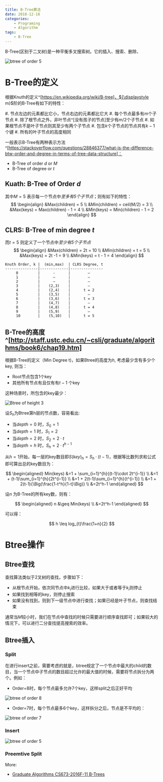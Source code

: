 ```yaml
---
title: B-Tree算法
date: 2018-12-18
categories:  
    - Programing
    - Algorithm
tags:
	- B-Tree
---
```

B-Tree(区别于二叉树)是一种平衡多叉搜索树。它的插入、搜索、删除、

![btree of order 5](/images/btree-order5.png)

<!--more-->
# B-Tree的定义

根据Knuth的定义^[https://en.wikipedia.org/wiki/B-tree]，${\displaystyle m}$阶的B-Tree有如下的特性：

#. 节点左边的元素都比它小，节点右边的元素都比它大
#. 每个节点最多有${\displaystyle m}$个子节点
#. 除了根节点之外，非叶节点^[没有孩子的节点]至少有${\displaystyle m/2}$个子节点
#. 如果根节点不是叶子节点则其至少有两个子节点
#. 包含${\displaystyle k}$个子节点的节点共有${\displaystyle k-1}$个键
#. 所有的叶子节点的高度相同

一般表示B-Tree有两种表示方法^[https://stackoverflow.com/questions/28846377/what-is-the-difference-btw-order-and-degree-in-terms-of-tree-data-structure]：

* B-Tree of order ${\displaystyle d}$ or ${\displaystyle M}$
* B-Tree of degree or ${\displaystyle t}$

## Kuath: B-Tree of Order ${\displaystyle d}$
其中${\displaystyle M=5}$ 表示每一个节点中*至多有5个子节点*；则有如下的特性：
$$
\begin{align}
&Max(children) = 5 \\
&Min(children) = ceil(M/2) = 3 \\
&Max(keys) = Max(children) - 1 = 4 \\
&Min(keys) = Min(children) - 1 = 2
\end{align}
$$

## CLRS: B-Tree of min degree ${\displaystyle t}$
而${\displaystyle t=5}$ 则定义了一个节点中*至少有5个子节点*
$$
\begin{align}
&Max(children) = 2t = 10 \\
&Min(children) = t = 5 \\
&Max(keys) = 2t -1 = 9 \\
&Min(keys) = t - 1 = 4
\end{align}
$$

```
Knuth Order, k |  (min,max)  | CLRS Degree, t
---------------|-------------|---------------
     0         |      -      |        –
     1         |      –      |        –
     2         |      –      |        –
     3         |    (2,3)    |        –
     4         |    (2,4)    |      t = 2
     5         |    (3,5)    |        –
     6         |    (3,6)    |      t = 3
     7         |    (4,7)    |        –
     8         |    (4,8)    |      t = 4
     9         |    (5,9)    |        –
     10        |    (5,10)   |      t = 5
```

## B-Tree的高度^[http://staff.ustc.edu.cn/~csli/graduate/algorithms/book6/chap19.htm]
根据B-Tree的定义（Min Degree t)，如果Btree的高度为${\displaystyle h}$, 考虑最少含有多少个key, 则当：

* Root节点包含1个key
* 其他所有节点有且仅有有${\displaystyle t-1}$ 个key

这种场景时，所包含的key最少：

![Btree of height 3](/images/btree_height_3.gif)

设${\displaystyle S_{h}}$为Btree第h层的节点数，容易看出:

* 当${\displaystyle depth=0}$ 时，${\displaystyle S_{0}=1}$
* 当${\displaystyle depth=1}$ 时，${\displaystyle S_{1}=2}$
* 当${\displaystyle depth=2}$ 时，${\displaystyle S_{2}=2\cdot t}$
* 当${\displaystyle depth=h}$ 时，${\displaystyle S_{h}=2\cdot t^{h-1}}$

从${\displaystyle h=1}$开始，每一层的key数目即${\displaystyle S(key)_{h}=S_{h}\cdot (t-1)}$，根据等比数列求和公式即可算出总的key数目为：

$$
\begin{aligned}	 
Min(keys) &=1 + \sum_{i=1}^{h}{(t-1)\cdot 2t^{i-1}} \\
    &=1 + (t-1)\sum_{i=1}^{h}{2t^{i-1}} \\
    &=1 + 2(t-1)\sum_{i=1}^{h}{t^{i-1}} \\
    &=1 + 2(t-1){\Big(\frac{1-t^h}{1-t}\Big)} \\
    &=2t^h-1
\end{aligned}
$$

设${\displaystyle n}$ 为B-Tree的所有key数，则有：

$$
\begin{aligned}	
n &\geq Min(keys) \\
  &=2t^h-1
\end{aligned}
$$

可以得：

$$
h \leq log_{t}\frac{1+n}{2}
$$

# Btree操作
## Btree查找

查找算法类似于2叉树的查找，步骤如下：

* 从根节点开始，依次同节点中${\displaystyle k_{i}}$进行比较，如果大于或者等于${\displaystyle k_{i}}$则停止
* 如果找到相等的key，则停止搜索
* 如果没有找到，则到下一级节点中进行查找；如果已经是叶子节点，则查找结束

通常当${\displaystyle M}$较小时，我们在节点中查找的时候只需要进行顺序查找即可；如果较大的情况下，可以进行二分查找提高搜索的效率。

## Btree插入
### Split
在进行insert之前，需要考虑的就是，btree规定了一个节点中最大的child的数目，当一个节点中子节点的数目超过允许的最大值的时候，需要将节点拆分为两个。例如：

* Order=8时，每个节点最多允许7个key，这样split之后正好平均

![btree of order 8](/images/btree-split-1.png)

* Order=7时，每个节点最多6个key，这样拆分之后，节点是不平均的：

![btree of order 7](/images/btree-split-2.png)

### Insert

![btree of order 5](/images/btree_order_5_insert.png)

### Preemtive Split
More:

* [Graduate Algorithms CS673-2016F-11 B-Trees](https://www.cs.usfca.edu/~galles/cs673/lecture/lecture11.pdf)
